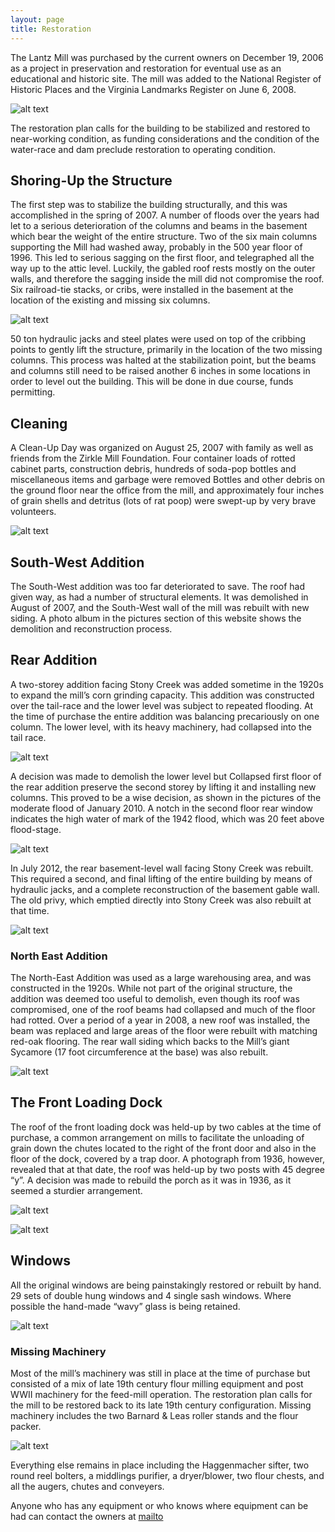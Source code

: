 ```yaml
---
layout: page
title: Restoration
---
```


The Lantz Mill was purchased by the current owners on December 19, 2006 as a project in preservation and restoration for eventual use as an educational and historic site.  The mill was added to the National Register of Historic Places and the Virginia Landmarks Register on June 6, 2008.

![alt text]({{site.url}}{{site.baseurl}}/img/restoration/image7.jpg "The Lantz Mill as purchased on December 19, 2006")

The restoration plan calls for the building to be stabilized and restored to near-working condition, as funding considerations and the condition of the water-race and dam preclude restoration to operating condition.

## Shoring-Up the Structure

The first step was to stabilize the building structurally, and this was accomplished in the spring of 2007.  A number of floods over the years had let to a serious deterioration of the columns and beams in the basement which bear the weight of the entire structure.  Two of the six main columns supporting the Mill had washed away, probably in the 500 year floor of 1996.  This led to serious sagging on the first floor, and telegraphed all the way up to the attic level.  Luckily, the gabled roof rests mostly on the outer walls, and therefore the sagging inside the mill did not compromise the roof.   Six railroad-tie stacks, or cribs, were installed in the basement at the location of the existing and missing six columns.  

![alt text]({{site.url}}{{site.baseurl}}/img/restoration/image9.jpg "Two cribbing points in the basement")

50 ton hydraulic jacks and steel plates were used on top of the cribbing points to gently lift the structure, primarily in the location of the two missing columns.  This process was halted at the stabilization point, but the beams and columns still need to be raised another 6 inches in some locations in order to level out the building.  This will be done in due course, funds permitting.

## Cleaning

A Clean-Up Day was organized on August 25, 2007 with family as well as friends from the Zirkle Mill Foundation.  Four container loads of rotted cabinet parts, construction debris, hundreds of soda-pop bottles and miscellaneous items and garbage were removed Bottles and other debris on the ground floor near the office from the mill, and approximately four inches of grain shells and detritus (lots of rat poop) were swept-up by very brave volunteers.

![alt text]({{site.url}}{{site.baseurl}}/img/restoration/image8.jpg "Bottles and other debris on the ground floor near the office")

## South-West Addition
 
The South-West addition was too far deteriorated to save.  The roof had given way, as had a number of structural elements.  It was demolished in August of 2007, and the South-West wall of the mill was rebuilt with new siding.  A photo album in the pictures section of this website shows the demolition and reconstruction process.

## Rear Addition
 
A two-storey addition facing Stony Creek was added sometime in the 1920s to expand the mill’s corn grinding capacity.  This addition was constructed over the tail-race and the lower level was subject to repeated flooding.  At the time of purchase the entire addition was balancing precariously on one column.  The lower level, with its heavy machinery, had collapsed into the tail race.  

![alt text]({{site.url}}{{site.baseurl}}/img/restoration/image11.jpg "Collapsed first floor of the rear addition")

A decision was made to demolish the lower level but Collapsed first floor of the rear addition preserve the second storey by lifting it and installing new columns.  This proved to be a wise decision, as shown in the pictures of the moderate flood of January 2010.  A notch in the second floor rear window indicates the high water of mark of the 1942 flood, which was 20 feet above flood-stage.

![alt text]({{site.url}}{{site.baseurl}}/img/restoration/image10.jpg "Rear addition with new supports")

In July 2012, the rear basement-level wall facing Stony Creek was rebuilt.  This required a second, and final lifting of the entire building by means of hydraulic jacks, and a complete reconstruction of the basement gable wall.  The old privy, which emptied directly into Stony Creek was also rebuilt at that time.

![alt text]({{site.url}}{{site.baseurl}}/img/restoration/image5.jpg "Reconstructed basement-level gable wall - July 2012")

### North East Addition
 
The North-East Addition was used as a large warehousing area, and was constructed in the 1920s.  While not part of the original structure, the addition was deemed too useful to demolish, even though its roof was compromised, one of the roof beams had collapsed and much of the floor had rotted.  Over a period of a year in 2008, a new roof was installed, the beam was replaced and large areas of the floor were rebuilt with matching red-oak flooring.  The rear wall siding which backs to the Mill’s giant Sycamore (17 foot circumference at the base) was also rebuilt.

![alt text]({{site.url}}{{site.baseurl}}/img/restoration/image2.jpg "North-East Addition to the left, December 5, 2009")

## The Front Loading Dock
 
The roof of the front loading dock was held-up by two cables at the time of purchase, a common arrangement on mills to facilitate the unloading of grain down the chutes located to the right of the front door and also in the floor of the dock, covered by a trap door.  A photograph from 1936, however, revealed that at that date, the roof was held-up by two posts with 45 degree “y”.  A decision was made to rebuild the porch as it was in 1936, as it seemed a sturdier arrangement.

![alt text]({{site.url}}{{site.baseurl}}/img/restoration/image1.jpg "The owner and his father on the front loading dock, September 2, 2008")

![alt text]({{site.url}}{{site.baseurl}}/img/restoration/image4.jpg "Front of the mill, February 20, 1936")

## Windows
 
All the original windows are being painstakingly restored or rebuilt by hand.  29 sets of double hung windows and 4 single sash windows.  Where possible the hand-made “wavy” glass is being retained.

![alt text]({{site.url}}{{site.baseurl}}/img/restoration/image3.jpg "")

### Missing Machinery
 
Most of the mill’s machinery was still in place at the time of purchase but consisted of a mix of late 19th century flour milling equipment and post WWII machinery for the feed-mill operation.  The restoration plan calls for the mill to be restored back to its late 19th century configuration.  Missing machinery includes the two Barnard & Leas roller stands and the flour packer.

![alt text]({{site.url}}{{site.baseurl}}/img/restoration/image6.jpg "Carl Stoneburner stands next to the flour packer. The two roller stands are visible to the left")

Everything else remains in place including the Haggenmacher sifter, two round reel bolters, a middlings purifier, a dryer/blower, two flour chests, and all the augers, chutes and conveyers.
 
Anyone who has any equipment or who knows where equipment can be had can contact the owners at [mailto](mailto:lantzrollermill@gmail.com)




